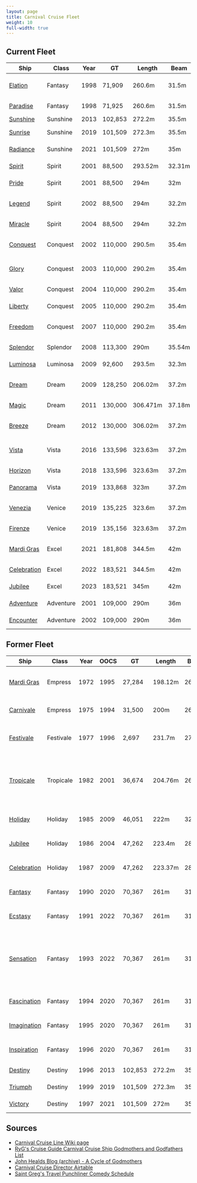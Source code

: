 ```yaml
---
layout: page
title: Carnival Cruise Fleet
weight: 10
full-width: true
---
```


## Current Fleet

| Ship | Class | Year | GT | Length | Beam | Capacity | Crew | Flag | Sponsor | Home Port |
|------|-------|------|----|--------|------|----------|------|------|---------|-----------|
| [Elation](https://en.wikipedia.org/wiki/Carnival_Elation) | Fantasy | 1998 | 71,909 | 260.6m | 31.5m | 2,190 | 900 | Panama | [Shari Arison Dorsman](https://en.wikipedia.org/wiki/Shari_Arison) | Jacksonville, FL |
| [Paradise](https://en.wikipedia.org/wiki/Carnival_Paradise) | Fantasy | 1998 | 71,925 | 260.6m | 31.5m | 2,124 | 920 | Panama | [Paula Zahn](https://en.wikipedia.org/wiki/Paula_Zahn) | Tampa, FL |
| [Sunshine](https://en.wikipedia.org/wiki/Carnival_Sunshine) | Sunshine | 2013 | 102,853 | 272.2m | 35.5m | 3,002 | 1,150 | Panama | [Lin Arison](https://en.wikipedia.org/wiki/Lin_Arison) | Norfolk, VA |
| [Sunrise](https://en.wikipedia.org/wiki/Carnival_Sunrise) | Sunshine | 2019 | 101,509 | 272.3m | 35.5m | 2,984 | 1,108 | Bahamas | Kelly Arison | Miami, FL |
| [Radiance](https://en.wikipedia.org/wiki/Carnival_Radiance) | Sunshine | 2021 | 101,509 | 272m | 35m | 2,984 | 1,100 | Panama | Lucille O'Neal | Long Beach, CA |
| [Spirit](https://en.wikipedia.org/wiki/Carnival_Spirit) | Spirit | 2001 | 88,500 | 293.52m | 32.31m | 2,124 | 930 | Bahamas | [Elizabeth Dole](https://en.wikipedia.org/wiki/Elizabeth_Dole) | Seattle, WA |
| [Pride](https://en.wikipedia.org/wiki/Carnival_Pride) | Spirit | 2001 | 88,500 | 294m | 32m | 2,124 | 930 | Panama | [Tamara Jernigan](https://en.wikipedia.org/wiki/Tamara_E._Jernigan) | Baltimore, MD |
| [Legend](https://en.wikipedia.org/wiki/Carnival_Legend) | Spirit | 2002 | 88,500 | 294m | 32.2m | 2,124 | 930 | Bahamas | [Dame Judi Dench](https://en.wikipedia.org/wiki/Judi_Dench) | San Fransisco, CA |
| [Miracle](https://en.wikipedia.org/wiki/Carnival_Miracle) | Spirit | 2004 | 88,500 | 294m | 32.2m | 2,124 | 930 | Panama | [Jessica Lynch](https://en.wikipedia.org/wiki/Jessica_Lynch) | Galveston, TX |
| [Conquest](https://en.wikipedia.org/wiki/Carnival_Conquest) | Conquest | 2002 | 110,000 | 290.5m | 35.4m | 2,980 | 1,150 | Panama | [Lindy Claiborne Boggs](https://en.wikipedia.org/wiki/Lindy_Boggs) | Miami, FL |
| [Glory](https://en.wikipedia.org/wiki/Carnival_Glory) | Conquest | 2003 | 110,000 | 290.2m | 35.4m | 2,980 | 1,150 | Panama | [Dr Sally Ride](https://en.wikipedia.org/wiki/Sally_Ride) | Port Canaveral, FL |
| [Valor](https://en.wikipedia.org/wiki/Carnival_Valor) | Conquest | 2004 | 110,000 | 290.2m | 35.4m | 2,974 | 1,180 | Panama | [Katie Couric](https://en.wikipedia.org/wiki/Katie_Couric) | New Orleans, LA |
| [Liberty](https://en.wikipedia.org/wiki/Carnival_Liberty) | Conquest | 2005 | 110,000 | 290.2m | 35.4m | 2,974 | 1,160 | Panama | [Mira Sorvino](https://en.wikipedia.org/wiki/Mira_Sorvino) | New Orleans, LA |
| [Freedom](https://en.wikipedia.org/wiki/Carnival_Freedom) | Conquest | 2007 | 110,000 | 290.2m | 35.4m | 2,980 | 1,150 | Panama | [Kathy Ireland](https://en.wikipedia.org/wiki/Kathy_Ireland) | Port Canaveral, FL |
| [Splendor](https://en.wikipedia.org/wiki/Carnival_Splendor) | Splendor | 2008 | 113,300 | 290m | 35.54m | 3,012 | 1,150 | Panama | [Myleene Klass](https://en.wikipedia.org/wiki/Myleene_Klass) | Sydney, NSW, AUS |
| [Luminosa](https://en.wikipedia.org/wiki/Carnival_Luminosa) | Luminosa | 2009 | 92,600 | 293.5m | 32.3m | 2,260 | 1,050 | Bahamas | [Valentina Vezzali](https://en.wikipedia.org/wiki/Valentina_Vezzali) | Seattle, WA |
| [Dream](https://en.wikipedia.org/wiki/Carnival_Dream) | Dream | 2009 | 128,250 | 206.02m | 37.2m | 3,646 | 1,369 | Panama | [Marcia Gay Harden](https://en.wikipedia.org/wiki/Marcia_Gay_Harden) | Galveston, TX |
| [Magic](https://en.wikipedia.org/wiki/Carnival_Magic) | Dream | 2011 | 130,000 | 306.471m | 37.18m | 3,690 | 1,386 | Panama | Lindsey Wilkerson | Miami, FL |
| [Breeze](https://en.wikipedia.org/wiki/Carnival_Breeze) | Dream | 2012 | 130,000 | 306.02m | 37.2m | 3,690 | 1,386 | Panama | Tracy Wilson Mourning | Galveston, TX |
| [Vista](https://en.wikipedia.org/wiki/Carnival_Vista) | Vista | 2016 | 133,596 | 323.63m | 37.2m | 3,934 | 1,450 | Panama | [Deshauna Barber](https://en.wikipedia.org/wiki/Deshauna_Barber) | Port Canaveral, FL |
| [Horizon](https://en.wikipedia.org/wiki/Carnival_Horizon) | Vista | 2018 | 133,596 | 323.63m | 37.2m | 3,960 | 1,450 | Panama | [Queen Latifah](https://en.wikipedia.org/wiki/Queen_Latifah) | Miami, FL |
| [Panorama](https://en.wikipedia.org/wiki/Carnival_Panorama) | Vista | 2019 | 133,868 | 323m | 37.2m | 4,008 | 1,450 | Panama | [Vanna White](https://en.wikipedia.org/wiki/Vanna_White) | Long Beach, CA |
| [Venezia](https://en.wikipedia.org/wiki/Carnival_Venezia) | Venice | 2019 | 135,225 | 323.6m | 37.2m | 4,208 | 1,278 | Bahamas | [Jay Leno](https://en.wikipedia.org/wiki/Jay_Leno) | Port Canaveral, FL |
| [Firenze](https://en.wikipedia.org/wiki/Carnival_Firenze) | Venice | 2019 | 135,156 | 323.63m | 37.2m | 4,208 | 1,278 | Panama | [Jonathan Bennett](https://en.wikipedia.org/wiki/Jonathan_Bennett_(actor)) | Long Beach, CA |
| [Mardi Gras](https://en.wikipedia.org/wiki/Mardi_Gras_(2020_ship)) | Excel | 2021 | 181,808 | 344.5m | 42m | 5,282 | 2,000 | Bahamas | [Kimberly Jiménez](https://en.wikipedia.org/wiki/Kimberly_Jim%C3%A9nez) | Port Canaveral, FL |
| [Celebration](https://en.wikipedia.org/wiki/Carnival_Celebration) | Excel | 2022 | 183,521 | 344.5m | 42m | 5,374 | 1,735 | Bahamas | [Cassidy Gifford](https://en.wikipedia.org/wiki/Cassidy_Gifford) | Miami, FL |
| [Jubilee](https://en.wikipedia.org/wiki/Carnival_Jubilee) | Excel | 2023 | 183,521 | 345m | 42m | 5,228 | 1,745 | Bahamas | [Gwen Stefani](https://en.wikipedia.org/wiki/Gwen_Stefani) | Galveston, TX |
| [Adventure](https://en.wikipedia.org/wiki/Carnival_Adventure) | Adventure | 2001 | 109,000 | 290m | 36m | 2,600 | 1,100 | Bahamas | [Ricki-Lee Coulter](https://en.wikipedia.org/wiki/Ricki-Lee_Coulter) | Sydney, AUS |
| [Encounter](https://en.wikipedia.org/wiki/Carnival_Encounter) | Adventure | 2002 | 109,000 | 290m | 36m | 2,600 | 1,100 | Bahamas | Gunilla Antonini | Brisbane, AUS |

## Former Fleet

| Ship | Class | Year | OOCS | GT | Length | Beam | Capacity | Crew | Flag | Sponsor | Scrapped | Notes |
|------|-------|------|------|----|--------|------|----------|------|------|---------|----------|-------|
| [Mardi Gras](https://en.wikipedia.org/wiki/RMS_Empress_of_Canada_(1960)) | Empress | 1972 | 1995 | 27,284 | 198.12m | 26.4m | 1,048 | 470 | Panama | | Alang, India 2003 | Originally Empress of Canada. |
| [Carnivale](https://en.wikipedia.org/wiki/RMS_Empress_of_Britain_(1955)) | Empress | 1975 | 1994 | 31,500 | 200m | 26m | 1,313 | 464 | Panama | [Queen Elizabeth II](https://en.wikipedia.org/wiki/Elizabeth_II) | Alang, India 2008 | Originally Empress of Britain. |
| [Festivale](https://en.wikipedia.org/wiki/RMS_Transvaal_Castle) | Festivale | 1977 | 1996 | 2,697 | 231.7m | 27.48m | 1,432 | 579 | Panama | | Alang, India 2003 | Originally RMS Transvaal Castle. |
| [Tropicale](https://en.wikipedia.org/wiki/MS_Tropicale) | Tropicale | 1982 | 2001 | 36,674 | 204.76m | 26.45m | 1,412 | 550 | Liberia | | Alang, India 2021 | First Carnival built ship with whale tale funnel. |
| [Holiday](https://en.wikipedia.org/wiki/MS_Holiday) | Holiday | 1985 | 2009 | 46,051 | 222m | 32.2m | 1,452 | 660 | Bahamas | | Alang, India 2021 | |
| [Jubilee](https://en.wikipedia.org/wiki/MS_Jubilee) | Holiday | 1986 | 2004 | 47,262 | 223.4m | 28.2m | 1,486 | 670 | Liberia | | Alang, India 2017 | |
| [Celebration](https://en.wikipedia.org/wiki/MS_Celebration) | Holiday | 1987 | 2009 | 47,262 | 223.37m | 28.2m | 1,496 | 670 | Liberia | | Alang, India 2021 | |
| [Fantasy](https://en.wikipedia.org/wiki/Carnival_Fantasy) | Fantasy | 1990 | 2020 | 70,367 | 261m | 31m | 2,052 | 920 | Panama | [Tellervo Koivisto](https://en.wikipedia.org/wiki/Tellervo_Koivisto) | Aliaga, Turkey 2020 | |
| [Ecstasy](https://en.wikipedia.org/wiki/Carnival_Ecstasy) | Fantasy | 1991 | 2022 | 70,367 | 261m | 31m | 2,052 | 920 | Panama | [Kathie Lee Gifford](https://en.wikipedia.org/wiki/Kathie_Lee_Gifford) | Aliaga, Turkey 2022 | |
| [Sensation](https://en.wikipedia.org/wiki/Carnival_Sensation) | Fantasy | 1993 | 2022 | 70,367 | 261m | 31m | 2,052 | 920 | Bahamas | Vicki L. Freed, Roberta Jacoby, Cherie Weinstein, Geri Donnelly | Aliaga, Turkey 2022 | Sponsors are CCL VPs |
| [Fascination](https://en.wikipedia.org/wiki/Carnival_Fascination) | Fantasy | 1994 | 2020 | 70,367 | 261m | 31m | 2,056 | 920 | Panama | Jeanne Farcus | Gadani, Pakistan 2022 | |
| [Imagination](https://en.wikipedia.org/wiki/Carnival_Imagination) | Fantasy | 1995 | 2020 | 70,367 | 261m | 31m | 2,056 | 920 | Panama | Jodi Dickinson | Aliaga, Turkey 2020 | |
| [Inspiration](https://en.wikipedia.org/wiki/Carnival_Inspiration) | Fantasy | 1996 | 2020 | 70,367 | 261m | 31m | 2,056 | 920 | Panama | Mary Anne Shula | Aliaga, Turkey 2020 | |
| [Destiny](https://en.wikipedia.org/wiki/Carnival_Sunshine) | Destiny | 1996 | 2013 | 102,853 | 272.2m | 35.5m | 2,642 | 1,150 | Bahamas | [Lin Arison](https://en.wikipedia.org/wiki/Lin_Arison) | | Became Sunshine |
| [Triumph](https://en.wikipedia.org/wiki/Carnival_Sunrise) | Destiny | 1999 | 2019 | 101,509 | 272.3m | 35.5m | 2,642 | 1,150 | Bahamas | Madeline Arison | | Became Sunrise |
| [Victory](https://en.wikipedia.org/wiki/Carnival_Radiance) | Destiny | 1997 | 2021 | 101,509 | 272m | 35m | 2,642 | 1,150 | Panama | Mary Frank | | Became Radiance |

## Sources

* [Carnival Cruise Line Wiki page](https://en.wikipedia.org/wiki/Carnival_Cruise_Line)
* [RyG's Cruise Guide Carnival Cruise Ship Godmothers and Godfathers List](http://www.embarkandaway.com/general-cruise-blog/carnival-cruise-ship-godmothers-and-godfathers-list)
* [John Healds Blog (archive) - A Cycle of Godmothers](https://web.archive.org/web/20190402163111/https://johnhealdsblog.com/2012/12/03/a-cycle-of-godmothers/)
* [Carnival Cruise Director Airtable](https://airtable.com/appin6uTVeCF8mthS/shrxzucqLGHbpDmm8/tblZJCAW6us7UhDmZ)
* [Saint Greg's Travel Punchliner Comedy Schedule](https://www.saintgregtravel.com/punchliner-comedy-schedule/?amp=1)
